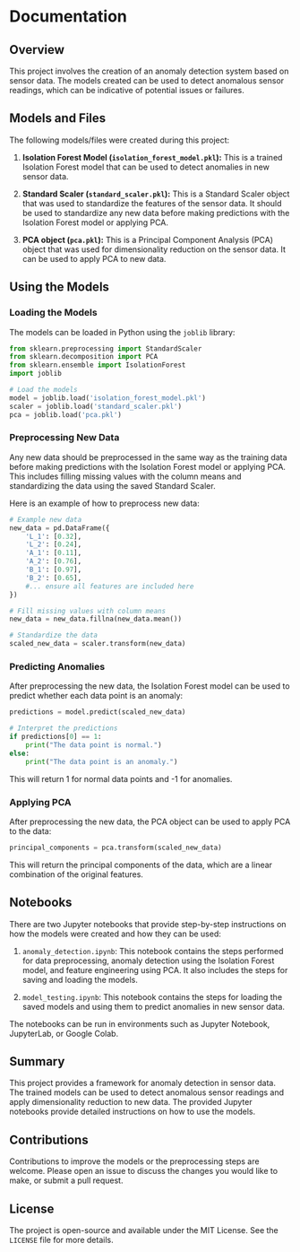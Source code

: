 
# Documentation

## Overview

This project involves the creation of an anomaly detection system based on sensor data. The models created can be used to detect anomalous sensor readings, which can be indicative of potential issues or failures.

## Models and Files

The following models/files were created during this project:

1. **Isolation Forest Model (`isolation_forest_model.pkl`):** This is a trained Isolation Forest model that can be used to detect anomalies in new sensor data.

2. **Standard Scaler (`standard_scaler.pkl`):** This is a Standard Scaler object that was used to standardize the features of the sensor data. It should be used to standardize any new data before making predictions with the Isolation Forest model or applying PCA.

3. **PCA object (`pca.pkl`):** This is a Principal Component Analysis (PCA) object that was used for dimensionality reduction on the sensor data. It can be used to apply PCA to new data.

## Using the Models

### Loading the Models

The models can be loaded in Python using the `joblib` library:

```python
from sklearn.preprocessing import StandardScaler
from sklearn.decomposition import PCA
from sklearn.ensemble import IsolationForest
import joblib

# Load the models
model = joblib.load('isolation_forest_model.pkl')
scaler = joblib.load('standard_scaler.pkl')
pca = joblib.load('pca.pkl')
```

### Preprocessing New Data

Any new data should be preprocessed in the same way as the training data before making predictions with the Isolation Forest model or applying PCA. This includes filling missing values with the column means and standardizing the data using the saved Standard Scaler.

Here is an example of how to preprocess new data:

```python
# Example new data
new_data = pd.DataFrame({
    'L_1': [0.32],
    'L_2': [0.24],
    'A_1': [0.11],
    'A_2': [0.76],
    'B_1': [0.97],
    'B_2': [0.65],
    #... ensure all features are included here
})

# Fill missing values with column means
new_data = new_data.fillna(new_data.mean())

# Standardize the data
scaled_new_data = scaler.transform(new_data)
```

### Predicting Anomalies

After preprocessing the new data, the Isolation Forest model can be used to predict whether each data point is an anomaly:

```python
predictions = model.predict(scaled_new_data)

# Interpret the predictions
if predictions[0] == 1:
    print("The data point is normal.")
else:
    print("The data point is an anomaly.")
```

This will return 1 for normal data points and -1 for anomalies.

### Applying PCA

After preprocessing the new data, the PCA object can be used to apply PCA to the data:

```python
principal_components = pca.transform(scaled_new_data)
```

This will return the principal components of the data, which are a linear combination of the original features.

## Notebooks

There are two Jupyter notebooks that provide step-by-step instructions on how the models were created and how they can be used:

1. `anomaly_detection.ipynb`: This notebook contains the steps performed for data preprocessing, anomaly detection using the Isolation Forest model, and feature engineering using PCA. It also includes the steps for saving and loading the models.

2. `model_testing.ipynb`: This notebook contains the steps for loading the saved models and using them to predict anomalies in new sensor data. 

The notebooks can be run in environments such as Jupyter Notebook, JupyterLab, or Google Colab.

## Summary

This project provides a framework for anomaly detection in sensor data. The trained models can be used to detect anomalous sensor readings and apply dimensionality reduction to new data. The provided Jupyter notebooks provide detailed instructions on how to use the models.

## Contributions

Contributions to improve the models or the preprocessing steps are welcome. Please open an issue to discuss the changes you would like to make, or submit a pull request.

## License

The project is open-source and available under the MIT License. See the `LICENSE` file for more details.
